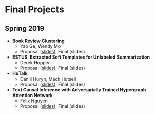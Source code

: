 Final Projects
=====

## Spring 2019

* **Book Review Clustering**
  * Yao Ge, Wendy Mo
  * Proposal ([slides](https://drive.google.com/file/d/1xB9Knn-JuuWSTqhNmiXSHIv384NiCaZb/view?usp=sharing)), Final (slides)
* **ESTUS: Extracted Soft Templates for Unlabeled Summarization**
  * Derek Hopper
  * Proposal ([slides](https://drive.google.com/file/d/1fFcqe_OX8eMHnt3vF6sJPuw4KlQGEOWK/view?usp=sharing)), Final (slides)
* **HuTalk**
  * Daniil Huryn, Mack Hutsell
  * Proposal ([slides](https://drive.google.com/file/d/1WmtlWpE48ri1mtNPmJaT9skzoYndNCte/view?usp=sharing)), Final (slides)
* **Text Causal Inference with Adversarially Trained Hypergraph Attention Network**
  * Felix Nguyen
  * Proposal ([slides](https://drive.google.com/file/d/16BxtVrJgPaZPKIP02BzPQzed6qDnDh-N/view?usp=sharing)), Final (slides)
